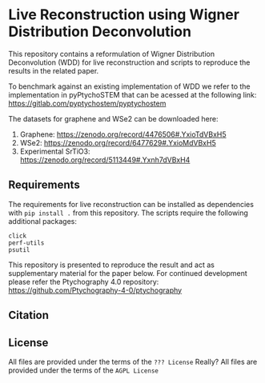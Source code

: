 # Live Reconstruction using Wigner Distribution Deconvolution
This repository contains a reformulation of Wigner Distribution Deconvolution (WDD) for live reconstruction and scripts
to reproduce the results in the related paper.

To benchmark against an existing implementation of WDD we refer to the implementation in pyPtychoSTEM that can be acessed at the following link: https://gitlab.com/pyptychostem/pyptychostem

The datasets for graphene and WSe2 can be downloaded here:
1. Graphene: https://zenodo.org/record/4476506#.YxioTdVBxH5
2. WSe2: https://zenodo.org/record/6477629#.YxioMdVBxH5
3. Experimental SrTiO3: https://zenodo.org/record/5113449#.Yxnh7dVBxH4

## Requirements

The requirements for live reconstruction can be installed as dependencies with ```pip install .``` from this repository.
The scripts require the following additional packages:

```
click
perf-utils
psutil
```


This repository is presented to reproduce the result and act as supplementary material for the paper below. For continued development please refer the Ptychography 4.0 repository: https://github.com/Ptychography-4-0/ptychography

## Citation

## License


All files are provided under the terms of the ```??? License``` 
Really?
All files are provided under the terms of the ```AGPL License```

